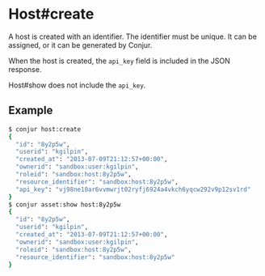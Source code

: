 Host#create
===========

A host is created with an identifier. The identifier must be unique.
It can be assigned, or it can be generated by Conjur. 

When the host is created, the `api_key` field is included in the JSON response.

Host#show does not include the `api_key`.

Example
-------

```bash
$ conjur host:create
{
  "id": "8y2p5w",
  "userid": "kgilpin",
  "created_at": "2013-07-09T21:12:57+00:00",
  "ownerid": "sandbox:user:kgilpin",
  "roleid": "sandbox:host:8y2p5w",
  "resource_identifier": "sandbox:host:8y2p5w",
  "api_key": "vj98ne10ar6vvmwrjt02ryfj6924a4vkch6yqcw292v9p12sv1rd"
}
$ conjur asset:show host:8y2p5w
{
  "id": "8y2p5w",
  "userid": "kgilpin",
  "created_at": "2013-07-09T21:12:57+00:00",
  "ownerid": "sandbox:user:kgilpin",
  "roleid": "sandbox:host:8y2p5w",
  "resource_identifier": "sandbox:host:8y2p5w"
}
```
